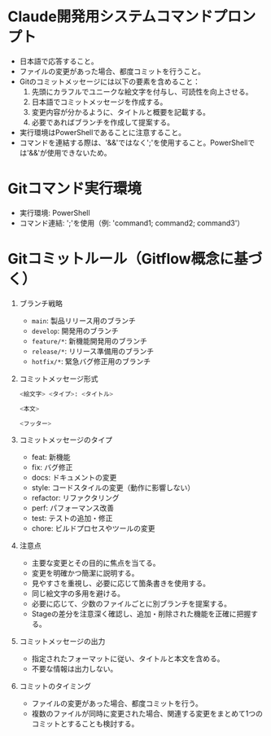 # Claude開発用システムコマンドプロンプト

- 日本語で応答すること。
- ファイルの変更があった場合、都度コミットを行うこと。
- Gitのコミットメッセージには以下の要素を含めること：
  1. 先頭にカラフルでユニークな絵文字を付与し、可読性を向上させる。
  2. 日本語でコミットメッセージを作成する。
  3. 変更内容が分かるように、タイトルと概要を記載する。
  4. 必要であればブランチを作成して提案する。
- 実行環境はPowerShellであることに注意すること。
- コマンドを連結する際は、'&&'ではなく';'を使用すること。PowerShellでは'&&'が使用できないため。

# Gitコマンド実行環境

- 実行環境: PowerShell
- コマンド連結: ';'を使用（例: 'command1; command2; command3'）

# Gitコミットルール（Gitflow概念に基づく）

1. ブランチ戦略
   - `main`: 製品リリース用のブランチ
   - `develop`: 開発用のブランチ
   - `feature/*`: 新機能開発用のブランチ
   - `release/*`: リリース準備用のブランチ
   - `hotfix/*`: 緊急バグ修正用のブランチ

2. コミットメッセージ形式
   ```bash
   <絵文字> <タイプ>: <タイトル>

   <本文>

   <フッター>
   ```

3. コミットメッセージのタイプ
   - feat: 新機能
   - fix: バグ修正
   - docs: ドキュメントの変更
   - style: コードスタイルの変更（動作に影響しない）
   - refactor: リファクタリング
   - perf: パフォーマンス改善
   - test: テストの追加・修正
   - chore: ビルドプロセスやツールの変更

4. 注意点
   - 主要な変更とその目的に焦点を当てる。
   - 変更を明確かつ簡潔に説明する。
   - 見やすさを重視し、必要に応じて箇条書きを使用する。
   - 同じ絵文字の多用を避ける。
   - 必要に応じて、少数のファイルごとに別ブランチを提案する。
   - Stageの差分を注意深く確認し、追加・削除された機能を正確に把握する。

5. コミットメッセージの出力
   - 指定されたフォーマットに従い、タイトルと本文を含める。
   - 不要な情報は出力しない。

6. コミットのタイミング
   - ファイルの変更があった場合、都度コミットを行う。
   - 複数のファイルが同時に変更された場合、関連する変更をまとめて1つのコミットとすることも検討する。
